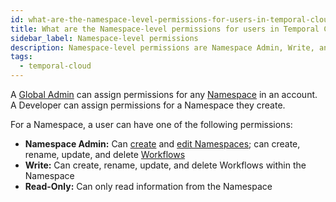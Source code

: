 ```yaml
---
id: what-are-the-namespace-level-permissions-for-users-in-temporal-cloud
title: What are the Namespace-level permissions for users in Temporal Cloud?
sidebar_label: Namespace-level permissions
description: Namespace-level permissions are Namespace Admin, Write, and Read-Only.
tags:
  - temporal-cloud
---
```


A [Global Admin](/cloud/#account-level-roles) can assign permissions for any [Namespace](/namespaces) in an account.
A Developer can assign permissions for a Namespace they create.

For a Namespace, a user can have one of the following permissions:

- **Namespace Admin:** Can [create](/cloud/how-to-manage-namespaces-in-temporal-cloud#create-a-namespace) and [edit Namespaces](/cloud/how-to-manage-namespaces-in-temporal-cloud#manage-namespaces); can create, rename, update, and delete [Workflows](/workflows)
- **Write:** Can create, rename, update, and delete Workflows within the Namespace
- **Read-Only:** Can only read information from the Namespace
